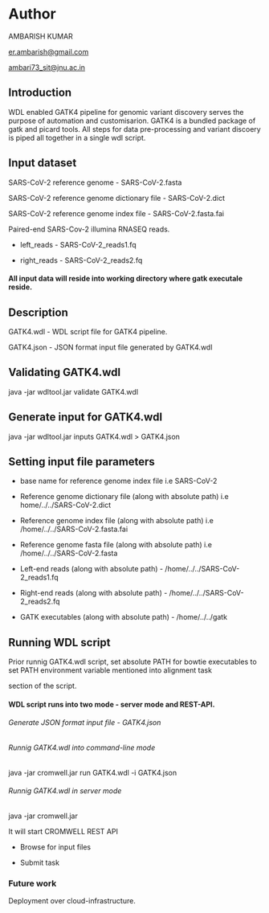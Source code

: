 # Author

AMBARISH KUMAR

er.ambarish@gmail.com

ambari73_sit@jnu.ac.in

## Introduction

WDL enabled GATK4 pipeline for genomic variant discovery serves the purpose of automation and customisarion. GATK4 is a bundled package of gatk  and picard tools. All steps for data pre-processing and variant discoery is piped all together in a single wdl script.


## Input dataset

SARS-CoV-2 reference genome - SARS-CoV-2.fasta

SARS-CoV-2 reference genome dictionary file - SARS-CoV-2.dict

SARS-CoV-2 reference genome index file - SARS-CoV-2.fasta.fai



Paired-end SARS-Cov-2 illumina RNASEQ reads.

- left_reads - SARS-CoV-2_reads1.fq
 
- right_reads - SARS-CoV-2_reads2.fq


#### All input data will reside into working directory where gatk executale reside.


## Description

GATK4.wdl - WDL script file for GATK4 pipeline.

GATK4.json - JSON format input file generated by GATK4.wdl

## Validating GATK4.wdl
java -jar wdltool.jar validate GATK4.wdl

## Generate input for GATK4.wdl

java -jar wdltool.jar inputs GATK4.wdl > GATK4.json

## Setting input file parameters

 - base name for reference genome index file i.e SARS-CoV-2
 
 - Reference genome dictionary file (along with absolute path) i.e home/../../SARS-CoV-2.dict
 
 - Reference genome index file (along with absolute path) i.e /home/../../SARS-CoV-2.fasta.fai
 
 - Reference genome fasta file (along with absolute path) i.e /home/../../SARS-CoV-2.fasta
 
 - Left-end reads (along with absolute path) - /home/../../SARS-CoV-2_reads1.fq

 - Right-end reads (along with absolute path) - /home/../../SARS-CoV-2_reads2.fq
 
 - GATK executables (along with absolute path) - /home/../../gatk


## Running WDL script

Prior runnig GATK4.wdl script, set absolute PATH for bowtie executables to set PATH environment variable mentioned into alignment task 

section of the script.


#### WDL script runs into two mode - server mode and REST-API.

###### Generate JSON format input file - GATK4.json


###### Runnig GATK4.wdl into command-line mode

java -jar cromwell.jar run GATK4.wdl -i GATK4.json

###### Runnig  GATK4.wdl in server mode

java -jar cromwell.jar

It will start CROMWELL REST API

- Browse for input files 

- Submit task


### Future work

Deployment over cloud-infrastructure.
